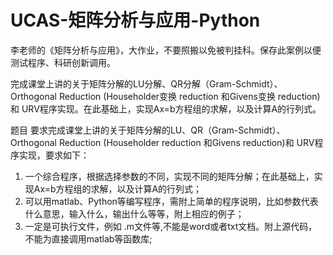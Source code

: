 # UCAS-矩阵分析与应用-Python

李老师的《矩阵分析与应用》，大作业，不要照搬以免被判挂科。保存此案例以便测试程序、科研创新调用。

完成课堂上讲的关于矩阵分解的LU分解、QR分解（Gram-Schmidt）、Orthogonal Reduction (Householder变换 reduction     和Givens变换 reduction)和 URV程序实现。在此基础上，实现Ax=b方程组的求解，以及计算A的行列式。

题目
要求完成课堂上讲的关于矩阵分解的LU、QR（Gram-Schmidt）、Orthogonal Reduction (Householder reduction
    和Givens reduction)和 URV程序实现，要求如下：
    
1. 一个综合程序，根据选择参数的不同，实现不同的矩阵分解；在此基础上，实现Ax=b方程组的求解，以及计算A的行列式；
2. 可以用matlab、Python等编写程序，需附上简单的程序说明，比如参数代表什么意思，输入什么，输出什么等等，附上相应的例子；
3. 一定是可执行文件，例如 .m文件等,不能是word或者txt文档。附上源代码，不能为直接调用matlab等函数库;

